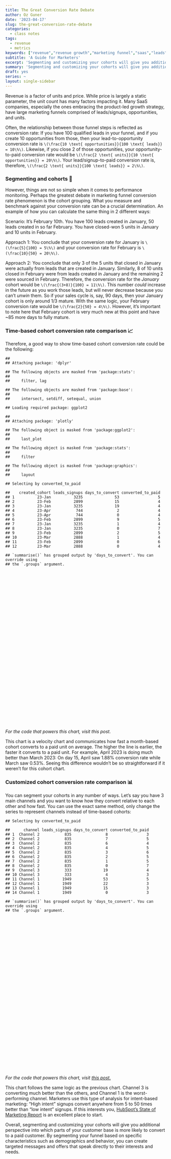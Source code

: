 ```yaml
---
title: The Great Conversion Rate Debate 
author: Oz Guner
date: '2023-04-17'
slug: the-great-conversion-rate-debate
categories:
  - class notes
tags:
  - revenue
  - metrics
keywords: ["revenue","revenue growth","marketing funnel","saas","leads","conversion rate","cohort analysis","benchmarking","sales cycle","segmentation","demographics","behavior","funnel conversion rate","what is a good conversion rate", "what is the conversion rate for saas funnel", "what is a good b2b saas conversion rate","what is a typical saas marketing funnel"]
subtitle: 'A Guide for Marketers'
excerpt: 'Segmenting and customizing your cohorts will give you additional perspective into which parts of your customer base is more likely to convert to a paid customer. By segmenting your funnel based on specific characteristics such as demographics and behavior, you can create targeted messages and offers that speak directly to their interests and needs.'
summary: 'Segmenting and customizing your cohorts will give you additional perspective into which parts of your customer base is more likely to convert to a paid customer. By segmenting your funnel based on specific characteristics such as demographics and behavior, you can create targeted messages and offers that speak directly to their interests and needs.'
draft: yes
series: ~
layout: single-sidebar
---
```


<script src="{{< blogdown/postref >}}index_files/htmlwidgets/htmlwidgets.js"></script>
<script src="{{< blogdown/postref >}}index_files/plotly-binding/plotly.js"></script>
<script src="{{< blogdown/postref >}}index_files/typedarray/typedarray.min.js"></script>
<script src="{{< blogdown/postref >}}index_files/jquery/jquery.min.js"></script>
<link href="{{< blogdown/postref >}}index_files/crosstalk/css/crosstalk.min.css" rel="stylesheet" />
<script src="{{< blogdown/postref >}}index_files/crosstalk/js/crosstalk.min.js"></script>
<link href="{{< blogdown/postref >}}index_files/plotly-htmlwidgets-css/plotly-htmlwidgets.css" rel="stylesheet" />
<script src="{{< blogdown/postref >}}index_files/plotly-main/plotly-latest.min.js"></script>
<script src="{{< blogdown/postref >}}index_files/htmlwidgets/htmlwidgets.js"></script>
<script src="{{< blogdown/postref >}}index_files/plotly-binding/plotly.js"></script>
<script src="{{< blogdown/postref >}}index_files/typedarray/typedarray.min.js"></script>
<script src="{{< blogdown/postref >}}index_files/jquery/jquery.min.js"></script>
<link href="{{< blogdown/postref >}}index_files/crosstalk/css/crosstalk.min.css" rel="stylesheet" />
<script src="{{< blogdown/postref >}}index_files/crosstalk/js/crosstalk.min.js"></script>
<link href="{{< blogdown/postref >}}index_files/plotly-htmlwidgets-css/plotly-htmlwidgets.css" rel="stylesheet" />
<script src="{{< blogdown/postref >}}index_files/plotly-main/plotly-latest.min.js"></script>

Revenue is a factor of units and price. While price is largely a static parameter, the unit count has many factors impacting it. Many SaaS companies, especially the ones embracing the product-led growth strategy, have large marketing funnels comprised of leads/signups, opportunities, and units.

Often, the relationship between those funnel steps is reflected as conversion rate: If you have 100 qualified leads in your funnel, and if you create 10 opportunities from those, then your lead-to-opportunity conversion rate is `\(\frac{10 \text{ opportunities}}{100 \text{ leads}} = 10\%\)`. Likewise, if you close 2 of those opportunities, your opportunity-to-paid conversion rate would be `\(\frac{2 \text{ units}}{10 \text{ opportunities}} = 20\%\)`. Your lead/signup-to-paid conversion rate is, therefore, `\(\frac{2 \text{ units}}{100 \text{ leads}} = 2\%\)`.

### Segmenting and cohorts 👥

However, things are not so simple when it comes to performance monitoring. Perhaps the greatest debate in marketing funnel conversion rate phenomenon is the cohort grouping. What you measure and benchmark against your conversion rate can be a crucial determination. An example of how you can calculate the same thing in 2 different ways:

Scenario: It’s February 10th. You have 100 leads created in January, 50 leads created in so far February. You have closed-won 5 units in January and 10 units in February.

Approach 1: You conclude that your conversion rate for January is `\(\frac{5}{100} = 5\%\)` and your conversion rate for February is `\(\frac{10}{50} = 20\%\)`.

Approach 2: You conclude that only 3 of the 5 units that closed in January were actually from leads that are created in January. Similarly, 8 of 10 units closed in February were from leads created in January and the remaining 2 were sourced in February. Therefore, the conversion rate for the *January* cohort would be `\(\frac{(3+8)}{100} = 11\%\)`. This number *could* increase in the future as you work those leads, but will never decrease because you can’t *unwin* them. So if your sales cycle is, say, 90 days, then your January cohort is only around 1/3 mature. With the same logic, your February conversion rate would be `\(\frac{2}{50} = 4\%\)`. However, it’s important to note here that February cohort is very much new at this point and have \~85 more days to fully mature.

### Time-based cohort conversion rate comparison 📈

Therefore, a good way to show time-based cohort conversion rate could be the following:

    ## 
    ## Attaching package: 'dplyr'

    ## The following objects are masked from 'package:stats':
    ## 
    ##     filter, lag

    ## The following objects are masked from 'package:base':
    ## 
    ##     intersect, setdiff, setequal, union

    ## Loading required package: ggplot2

    ## 
    ## Attaching package: 'plotly'

    ## The following object is masked from 'package:ggplot2':
    ## 
    ##     last_plot

    ## The following object is masked from 'package:stats':
    ## 
    ##     filter

    ## The following object is masked from 'package:graphics':
    ## 
    ##     layout

    ## Selecting by converted_to_paid

    ##    created_cohort leads_signups days_to_convert converted_to_paid
    ## 1          23-Jan          3235              53                 5
    ## 2          23-Feb          2899              15                 4
    ## 3          23-Jan          3235              19                 4
    ## 4          23-Apr           744               2                 4
    ## 5          23-Apr           744               0                 4
    ## 6          23-Feb          2899               9                 5
    ## 7          23-Jan          3235               1                 4
    ## 8          23-Jan          3235               0                 7
    ## 9          23-Feb          2899               2                 5
    ## 10         23-Mar          2888               1                 4
    ## 11         23-Feb          2899               0                 6
    ## 12         23-Mar          2888               0                 4

    ## `summarise()` has grouped output by 'days_to_convert'. You can override using
    ## the `.groups` argument.

<div class="plotly html-widget html-fill-item-overflow-hidden html-fill-item" id="htmlwidget-1" style="width:672px;height:480px;"></div>
<script type="application/json" data-for="htmlwidget-1">{"x":{"visdat":{"39d06e1961e2":["function () ","plotlyVisDat"]},"cur_data":"39d06e1961e2","attrs":{"39d06e1961e2":{"x":{},"y":{},"mode":"lines","showlegend":true,"hovertemplate":"On day %{x} of creation, the average conversion rate was %{y:.2%}.","color":{},"alpha_stroke":1,"sizes":[10,100],"spans":[1,20],"type":"scatter"}},"layout":{"margin":{"b":50,"l":50,"t":50,"r":50},"title":"Conversion Rate by Days to Convert and Created Cohort","xaxis":{"domain":[0,1],"automargin":true,"title":"Days to Convert","showgrid":false},"yaxis":{"domain":[0,1],"automargin":true,"title":"Running Total Conversion Rate","tickformat":".2%","showgrid":false},"legend":{"x":0.05,"y":1,"tracegroupgap":0,"traceorder":"grouped"},"hovermode":"x","colorway":["#E7298A","#66A61E","#E6AB02","#713122"],"annotations":[{"text":"1.88%","x":14,"y":0.0188172043010753,"showarrow":false,"xshift":10,"yshift":10},{"text":"2.1%","x":75,"y":0.0210417385305278,"showarrow":false,"xshift":10,"yshift":10},{"text":"2.41%","x":106,"y":0.0241112828438949,"showarrow":false,"xshift":10,"yshift":10},{"text":"0.83%","x":25,"y":0.00831024930747922,"showarrow":false,"xshift":10,"yshift":10}],"showlegend":true},"source":"A","config":{"modeBarButtonsToAdd":["hoverclosest","hovercompare"],"showSendToCloud":false},"data":[{"x":[2,3,5,6,10,11,12,14],"y":[0.00537634408602151,0.00806451612903226,0.00940860215053763,0.010752688172043,0.0134408602150538,0.0147849462365591,0.0174731182795699,0.0188172043010753],"mode":"lines","showlegend":true,"hovertemplate":["On day %{x} of creation, the average conversion rate was %{y:.2%}.","On day %{x} of creation, the average conversion rate was %{y:.2%}.","On day %{x} of creation, the average conversion rate was %{y:.2%}.","On day %{x} of creation, the average conversion rate was %{y:.2%}.","On day %{x} of creation, the average conversion rate was %{y:.2%}.","On day %{x} of creation, the average conversion rate was %{y:.2%}.","On day %{x} of creation, the average conversion rate was %{y:.2%}.","On day %{x} of creation, the average conversion rate was %{y:.2%}."],"type":"scatter","name":"23-Apr","marker":{"color":"rgba(102,194,165,1)","line":{"color":"rgba(102,194,165,1)"}},"textfont":{"color":"rgba(102,194,165,1)"},"error_y":{"color":"rgba(102,194,165,1)"},"error_x":{"color":"rgba(102,194,165,1)"},"line":{"color":"rgba(102,194,165,1)"},"xaxis":"x","yaxis":"y","frame":null},{"x":[2,3,6,7,9,10,11,12,13,15,16,17,19,21,22,23,24,25,26,27,28,29,31,32,33,34,35,36,38,41,45,60,75],"y":[0.0017247326664367,0.00241462573301138,0.00310451879958606,0.00413935839944809,0.00586409106588479,0.00689893066574681,0.00758882373232149,0.00827871679889617,0.00896860986547085,0.0103483959986202,0.0106933425319076,0.0110382890651949,0.0113832355984822,0.0120731286650569,0.0127630217316316,0.0134529147982063,0.0137978613314936,0.0144877543980683,0.0148327009313556,0.015177647464643,0.016212487064505,0.0169023801310797,0.0175922731976544,0.0179372197309417,0.018282166264229,0.0186271127975164,0.0189720593308037,0.0193170058640911,0.0196619523973784,0.0200068989306657,0.0203518454639531,0.0206967919972404,0.0210417385305278],"mode":"lines","showlegend":true,"hovertemplate":["On day %{x} of creation, the average conversion rate was %{y:.2%}.","On day %{x} of creation, the average conversion rate was %{y:.2%}.","On day %{x} of creation, the average conversion rate was %{y:.2%}.","On day %{x} of creation, the average conversion rate was %{y:.2%}.","On day %{x} of creation, the average conversion rate was %{y:.2%}.","On day %{x} of creation, the average conversion rate was %{y:.2%}.","On day %{x} of creation, the average conversion rate was %{y:.2%}.","On day %{x} of creation, the average conversion rate was %{y:.2%}.","On day %{x} of creation, the average conversion rate was %{y:.2%}.","On day %{x} of creation, the average conversion rate was %{y:.2%}.","On day %{x} of creation, the average conversion rate was %{y:.2%}.","On day %{x} of creation, the average conversion rate was %{y:.2%}.","On day %{x} of creation, the average conversion rate was %{y:.2%}.","On day %{x} of creation, the average conversion rate was %{y:.2%}.","On day %{x} of creation, the average conversion rate was %{y:.2%}.","On day %{x} of creation, the average conversion rate was %{y:.2%}.","On day %{x} of creation, the average conversion rate was %{y:.2%}.","On day %{x} of creation, the average conversion rate was %{y:.2%}.","On day %{x} of creation, the average conversion rate was %{y:.2%}.","On day %{x} of creation, the average conversion rate was %{y:.2%}.","On day %{x} of creation, the average conversion rate was %{y:.2%}.","On day %{x} of creation, the average conversion rate was %{y:.2%}.","On day %{x} of creation, the average conversion rate was %{y:.2%}.","On day %{x} of creation, the average conversion rate was %{y:.2%}.","On day %{x} of creation, the average conversion rate was %{y:.2%}.","On day %{x} of creation, the average conversion rate was %{y:.2%}.","On day %{x} of creation, the average conversion rate was %{y:.2%}.","On day %{x} of creation, the average conversion rate was %{y:.2%}.","On day %{x} of creation, the average conversion rate was %{y:.2%}.","On day %{x} of creation, the average conversion rate was %{y:.2%}.","On day %{x} of creation, the average conversion rate was %{y:.2%}.","On day %{x} of creation, the average conversion rate was %{y:.2%}.","On day %{x} of creation, the average conversion rate was %{y:.2%}."],"type":"scatter","name":"23-Feb","marker":{"color":"rgba(252,141,98,1)","line":{"color":"rgba(252,141,98,1)"}},"textfont":{"color":"rgba(252,141,98,1)"},"error_y":{"color":"rgba(252,141,98,1)"},"error_x":{"color":"rgba(252,141,98,1)"},"line":{"color":"rgba(252,141,98,1)"},"xaxis":"x","yaxis":"y","frame":null},{"x":[1,2,4,5,7,8,9,11,12,13,14,15,16,17,18,19,20,21,22,23,24,25,26,27,28,29,30,31,32,33,34,41,42,47,48,49,52,53,54,57,60,61,63,69,70,71,73,75,77,88,97,103,106],"y":[0.00123647604327666,0.00216383307573416,0.00278207109737249,0.00340030911901082,0.00401854714064915,0.00432766615146832,0.00494590417310665,0.00587326120556414,0.00649149922720247,0.0071097372488408,0.00772797527047913,0.00834621329211747,0.0089644513137558,0.00989180834621329,0.0105100463678516,0.0112828438948995,0.0115919629057187,0.0119010819165379,0.0125193199381762,0.0128284389489954,0.0131375579598145,0.0134466769706337,0.0137557959814529,0.014064914992272,0.0146831530139104,0.0149922720247295,0.0153013910355487,0.0156105100463679,0.015919629057187,0.0162287480680062,0.0165378670788253,0.0168469860896445,0.0171561051004637,0.0174652241112828,0.017774343122102,0.0180834621329212,0.0183925811437403,0.0194744976816074,0.0197836166924266,0.0200927357032458,0.0204018547140649,0.0207109737248841,0.0210200927357032,0.0213292117465224,0.0216383307573416,0.0219474497681607,0.0222565687789799,0.0225656877897991,0.0228748068006182,0.0231839258114374,0.0234930448222566,0.0238021638330757,0.0241112828438949],"mode":"lines","showlegend":true,"hovertemplate":["On day %{x} of creation, the average conversion rate was %{y:.2%}.","On day %{x} of creation, the average conversion rate was %{y:.2%}.","On day %{x} of creation, the average conversion rate was %{y:.2%}.","On day %{x} of creation, the average conversion rate was %{y:.2%}.","On day %{x} of creation, the average conversion rate was %{y:.2%}.","On day %{x} of creation, the average conversion rate was %{y:.2%}.","On day %{x} of creation, the average conversion rate was %{y:.2%}.","On day %{x} of creation, the average conversion rate was %{y:.2%}.","On day %{x} of creation, the average conversion rate was %{y:.2%}.","On day %{x} of creation, the average conversion rate was %{y:.2%}.","On day %{x} of creation, the average conversion rate was %{y:.2%}.","On day %{x} of creation, the average conversion rate was %{y:.2%}.","On day %{x} of creation, the average conversion rate was %{y:.2%}.","On day %{x} of creation, the average conversion rate was %{y:.2%}.","On day %{x} of creation, the average conversion rate was %{y:.2%}.","On day %{x} of creation, the average conversion rate was %{y:.2%}.","On day %{x} of creation, the average conversion rate was %{y:.2%}.","On day %{x} of creation, the average conversion rate was %{y:.2%}.","On day %{x} of creation, the average conversion rate was %{y:.2%}.","On day %{x} of creation, the average conversion rate was %{y:.2%}.","On day %{x} of creation, the average conversion rate was %{y:.2%}.","On day %{x} of creation, the average conversion rate was %{y:.2%}.","On day %{x} of creation, the average conversion rate was %{y:.2%}.","On day %{x} of creation, the average conversion rate was %{y:.2%}.","On day %{x} of creation, the average conversion rate was %{y:.2%}.","On day %{x} of creation, the average conversion rate was %{y:.2%}.","On day %{x} of creation, the average conversion rate was %{y:.2%}.","On day %{x} of creation, the average conversion rate was %{y:.2%}.","On day %{x} of creation, the average conversion rate was %{y:.2%}.","On day %{x} of creation, the average conversion rate was %{y:.2%}.","On day %{x} of creation, the average conversion rate was %{y:.2%}.","On day %{x} of creation, the average conversion rate was %{y:.2%}.","On day %{x} of creation, the average conversion rate was %{y:.2%}.","On day %{x} of creation, the average conversion rate was %{y:.2%}.","On day %{x} of creation, the average conversion rate was %{y:.2%}.","On day %{x} of creation, the average conversion rate was %{y:.2%}.","On day %{x} of creation, the average conversion rate was %{y:.2%}.","On day %{x} of creation, the average conversion rate was %{y:.2%}.","On day %{x} of creation, the average conversion rate was %{y:.2%}.","On day %{x} of creation, the average conversion rate was %{y:.2%}.","On day %{x} of creation, the average conversion rate was %{y:.2%}.","On day %{x} of creation, the average conversion rate was %{y:.2%}.","On day %{x} of creation, the average conversion rate was %{y:.2%}.","On day %{x} of creation, the average conversion rate was %{y:.2%}.","On day %{x} of creation, the average conversion rate was %{y:.2%}.","On day %{x} of creation, the average conversion rate was %{y:.2%}.","On day %{x} of creation, the average conversion rate was %{y:.2%}.","On day %{x} of creation, the average conversion rate was %{y:.2%}.","On day %{x} of creation, the average conversion rate was %{y:.2%}.","On day %{x} of creation, the average conversion rate was %{y:.2%}.","On day %{x} of creation, the average conversion rate was %{y:.2%}.","On day %{x} of creation, the average conversion rate was %{y:.2%}.","On day %{x} of creation, the average conversion rate was %{y:.2%}."],"type":"scatter","name":"23-Jan","marker":{"color":"rgba(141,160,203,1)","line":{"color":"rgba(141,160,203,1)"}},"textfont":{"color":"rgba(141,160,203,1)"},"error_y":{"color":"rgba(141,160,203,1)"},"error_x":{"color":"rgba(141,160,203,1)"},"line":{"color":"rgba(141,160,203,1)"},"xaxis":"x","yaxis":"y","frame":null},{"x":[1,2,3,7,12,13,15,16,17,22,23,24,25],"y":[0.00138504155124654,0.00242382271468144,0.00311634349030471,0.00346260387811634,0.00415512465373961,0.00450138504155125,0.00519390581717452,0.00554016620498615,0.00623268698060942,0.00657894736842105,0.00727146814404432,0.00796398891966759,0.00831024930747922],"mode":"lines","showlegend":true,"hovertemplate":["On day %{x} of creation, the average conversion rate was %{y:.2%}.","On day %{x} of creation, the average conversion rate was %{y:.2%}.","On day %{x} of creation, the average conversion rate was %{y:.2%}.","On day %{x} of creation, the average conversion rate was %{y:.2%}.","On day %{x} of creation, the average conversion rate was %{y:.2%}.","On day %{x} of creation, the average conversion rate was %{y:.2%}.","On day %{x} of creation, the average conversion rate was %{y:.2%}.","On day %{x} of creation, the average conversion rate was %{y:.2%}.","On day %{x} of creation, the average conversion rate was %{y:.2%}.","On day %{x} of creation, the average conversion rate was %{y:.2%}.","On day %{x} of creation, the average conversion rate was %{y:.2%}.","On day %{x} of creation, the average conversion rate was %{y:.2%}.","On day %{x} of creation, the average conversion rate was %{y:.2%}."],"type":"scatter","name":"23-Mar","marker":{"color":"rgba(231,138,195,1)","line":{"color":"rgba(231,138,195,1)"}},"textfont":{"color":"rgba(231,138,195,1)"},"error_y":{"color":"rgba(231,138,195,1)"},"error_x":{"color":"rgba(231,138,195,1)"},"line":{"color":"rgba(231,138,195,1)"},"xaxis":"x","yaxis":"y","frame":null}],"highlight":{"on":"plotly_click","persistent":false,"dynamic":false,"selectize":false,"opacityDim":0.2,"selected":{"opacity":1},"debounce":0},"shinyEvents":["plotly_hover","plotly_click","plotly_selected","plotly_relayout","plotly_brushed","plotly_brushing","plotly_clickannotation","plotly_doubleclick","plotly_deselect","plotly_afterplot","plotly_sunburstclick"],"base_url":"https://plot.ly"},"evals":[],"jsHooks":[]}</script>

*For the code that powers this chart, visit this post.*

This chart is a velocity chart and communicates how fast a month-based cohort converts to a paid unit on average. The higher the line is earlier, the faster it converts to a paid unit. For example, April 2023 is doing much better than March 2023: On day 15, April saw 1.88% conversion rate while March saw 0.53%. Seeing this difference wouldn’t be so straightforward if it weren’t for this cohort chart.

### Customized cohort conversion rate comparison 📊

You can segment your cohorts in any number of ways. Let’s say you have 3 main channels and you want to know how they convert relative to each other and how fast. You can use the exact same method, only change the series to represent channels instead of time-based cohorts:

    ## Selecting by converted_to_paid

    ##      channel leads_signups days_to_convert converted_to_paid
    ## 1  Channel 2           835               8                 3
    ## 2  Channel 2           835               7                 5
    ## 3  Channel 2           835               6                 4
    ## 4  Channel 2           835               4                 5
    ## 5  Channel 2           835               3                 6
    ## 6  Channel 2           835               2                 5
    ## 7  Channel 2           835               1                 5
    ## 8  Channel 2           835               0                 7
    ## 9  Channel 3           333              19                 4
    ## 10 Channel 3           333               4                 3
    ## 11 Channel 1          1949              53                 5
    ## 12 Channel 1          1949              22                 3
    ## 13 Channel 1          1949              15                 3
    ## 14 Channel 1          1949               0                 3

    ## `summarise()` has grouped output by 'days_to_convert'. You can override using
    ## the `.groups` argument.

<div class="plotly html-widget html-fill-item-overflow-hidden html-fill-item" id="htmlwidget-2" style="width:672px;height:480px;"></div>
<script type="application/json" data-for="htmlwidget-2">{"x":{"visdat":{"39d0101745ca":["function () ","plotlyVisDat"]},"cur_data":"39d0101745ca","attrs":{"39d0101745ca":{"x":{},"y":{},"mode":"lines","showlegend":true,"hovertemplate":"On day %{x} of creation, the average conversion rate was %{y:.2%}.","color":{},"alpha_stroke":1,"sizes":[10,100],"spans":[1,20],"type":"scatter"}},"layout":{"margin":{"b":50,"l":50,"t":50,"r":50},"title":"Conversion Rate by Days to Convert and Channel","xaxis":{"domain":[0,1],"automargin":true,"title":"Days to Convert","showgrid":false},"yaxis":{"domain":[0,1],"automargin":true,"title":"Running Total Conversion Rate","tickformat":".2%","showgrid":false},"legend":{"x":0.05,"y":1,"tracegroupgap":0,"traceorder":"grouped"},"hovermode":"x","colorway":["#E7298A","#66A61E","#E6AB02","#713122"],"annotations":[{"text":"1.77%","x":77,"y":0.0177013853258081,"showarrow":false,"xshift":10,"yshift":10},{"text":"7.54%","x":73,"y":0.0754491017964072,"showarrow":false,"xshift":10,"yshift":10},{"text":"16.82%","x":73,"y":0.168168168168168,"showarrow":false,"xshift":10,"yshift":10}],"showlegend":true},"source":"A","config":{"modeBarButtonsToAdd":["hoverclosest","hovercompare"],"showSendToCloud":false},"data":[{"x":[3,6,9,11,15,22,23,24,27,30,31,34,47,52,53,57,60,63,69,71,77],"y":[0.00102616726526424,0.00205233453052848,0.00307850179579271,0.00410466906105695,0.00564391995895331,0.00667008722421755,0.00769625448948179,0.00846587993842996,0.0094920472036942,0.0100051308363263,0.0105182144689584,0.0110312981015906,0.0115443817342227,0.0120574653668548,0.0146228835300154,0.0151359671626475,0.0156490507952796,0.0161621344279117,0.0166752180605439,0.017188301693176,0.0177013853258081],"mode":"lines","showlegend":true,"hovertemplate":["On day %{x} of creation, the average conversion rate was %{y:.2%}.","On day %{x} of creation, the average conversion rate was %{y:.2%}.","On day %{x} of creation, the average conversion rate was %{y:.2%}.","On day %{x} of creation, the average conversion rate was %{y:.2%}.","On day %{x} of creation, the average conversion rate was %{y:.2%}.","On day %{x} of creation, the average conversion rate was %{y:.2%}.","On day %{x} of creation, the average conversion rate was %{y:.2%}.","On day %{x} of creation, the average conversion rate was %{y:.2%}.","On day %{x} of creation, the average conversion rate was %{y:.2%}.","On day %{x} of creation, the average conversion rate was %{y:.2%}.","On day %{x} of creation, the average conversion rate was %{y:.2%}.","On day %{x} of creation, the average conversion rate was %{y:.2%}.","On day %{x} of creation, the average conversion rate was %{y:.2%}.","On day %{x} of creation, the average conversion rate was %{y:.2%}.","On day %{x} of creation, the average conversion rate was %{y:.2%}.","On day %{x} of creation, the average conversion rate was %{y:.2%}.","On day %{x} of creation, the average conversion rate was %{y:.2%}.","On day %{x} of creation, the average conversion rate was %{y:.2%}.","On day %{x} of creation, the average conversion rate was %{y:.2%}.","On day %{x} of creation, the average conversion rate was %{y:.2%}.","On day %{x} of creation, the average conversion rate was %{y:.2%}."],"type":"scatter","name":"Channel 1","marker":{"color":"rgba(102,194,165,1)","line":{"color":"rgba(102,194,165,1)"}},"textfont":{"color":"rgba(102,194,165,1)"},"error_y":{"color":"rgba(102,194,165,1)"},"error_x":{"color":"rgba(102,194,165,1)"},"line":{"color":"rgba(102,194,165,1)"},"xaxis":"x","yaxis":"y","frame":null},{"x":[1,2,3,4,6,7,8,9,10,11,13,14,15,16,17,19,20,22,24,25,27,28,29,30,32,34,36,41,48,69,70,73],"y":[0.00598802395209581,0.0119760479041916,0.0191616766467066,0.0251497005988024,0.029940119760479,0.0359281437125748,0.0395209580838323,0.0407185628742515,0.0431137724550898,0.0455089820359281,0.0467065868263473,0.0491017964071856,0.0502994011976048,0.051497005988024,0.0538922155688623,0.0550898203592814,0.0574850299401198,0.0586826347305389,0.0598802395209581,0.0610778443113772,0.0622754491017964,0.0634730538922156,0.0646706586826347,0.0658682634730539,0.067065868263473,0.0682634730538922,0.0694610778443114,0.0706586826347305,0.0718562874251497,0.0730538922155689,0.074251497005988,0.0754491017964072],"mode":"lines","showlegend":true,"hovertemplate":["On day %{x} of creation, the average conversion rate was %{y:.2%}.","On day %{x} of creation, the average conversion rate was %{y:.2%}.","On day %{x} of creation, the average conversion rate was %{y:.2%}.","On day %{x} of creation, the average conversion rate was %{y:.2%}.","On day %{x} of creation, the average conversion rate was %{y:.2%}.","On day %{x} of creation, the average conversion rate was %{y:.2%}.","On day %{x} of creation, the average conversion rate was %{y:.2%}.","On day %{x} of creation, the average conversion rate was %{y:.2%}.","On day %{x} of creation, the average conversion rate was %{y:.2%}.","On day %{x} of creation, the average conversion rate was %{y:.2%}.","On day %{x} of creation, the average conversion rate was %{y:.2%}.","On day %{x} of creation, the average conversion rate was %{y:.2%}.","On day %{x} of creation, the average conversion rate was %{y:.2%}.","On day %{x} of creation, the average conversion rate was %{y:.2%}.","On day %{x} of creation, the average conversion rate was %{y:.2%}.","On day %{x} of creation, the average conversion rate was %{y:.2%}.","On day %{x} of creation, the average conversion rate was %{y:.2%}.","On day %{x} of creation, the average conversion rate was %{y:.2%}.","On day %{x} of creation, the average conversion rate was %{y:.2%}.","On day %{x} of creation, the average conversion rate was %{y:.2%}.","On day %{x} of creation, the average conversion rate was %{y:.2%}.","On day %{x} of creation, the average conversion rate was %{y:.2%}.","On day %{x} of creation, the average conversion rate was %{y:.2%}.","On day %{x} of creation, the average conversion rate was %{y:.2%}.","On day %{x} of creation, the average conversion rate was %{y:.2%}.","On day %{x} of creation, the average conversion rate was %{y:.2%}.","On day %{x} of creation, the average conversion rate was %{y:.2%}.","On day %{x} of creation, the average conversion rate was %{y:.2%}.","On day %{x} of creation, the average conversion rate was %{y:.2%}.","On day %{x} of creation, the average conversion rate was %{y:.2%}.","On day %{x} of creation, the average conversion rate was %{y:.2%}.","On day %{x} of creation, the average conversion rate was %{y:.2%}."],"type":"scatter","name":"Channel 2","marker":{"color":"rgba(252,141,98,1)","line":{"color":"rgba(252,141,98,1)"}},"textfont":{"color":"rgba(252,141,98,1)"},"error_y":{"color":"rgba(252,141,98,1)"},"error_x":{"color":"rgba(252,141,98,1)"},"line":{"color":"rgba(252,141,98,1)"},"xaxis":"x","yaxis":"y","frame":null},{"x":[2,3,4,5,6,7,8,9,10,11,12,13,14,15,16,17,18,19,20,21,22,23,24,25,26,27,28,29,30,31,34,37,39,41,42,44,47,49,50,53,54,57,61,73],"y":[0.003003003003003,0.00600600600600601,0.015015015015015,0.018018018018018,0.024024024024024,0.027027027027027,0.03003003003003,0.036036036036036,0.039039039039039,0.042042042042042,0.045045045045045,0.048048048048048,0.0510510510510511,0.0540540540540541,0.0570570570570571,0.0600600600600601,0.0660660660660661,0.0780780780780781,0.0810810810810811,0.0840840840840841,0.0870870870870871,0.0900900900900901,0.0930930930930931,0.0990990990990991,0.102102102102102,0.108108108108108,0.111111111111111,0.114114114114114,0.117117117117117,0.12012012012012,0.126126126126126,0.129129129129129,0.132132132132132,0.135135135135135,0.138138138138138,0.141141141141141,0.144144144144144,0.147147147147147,0.15015015015015,0.156156156156156,0.159159159159159,0.162162162162162,0.165165165165165,0.168168168168168],"mode":"lines","showlegend":true,"hovertemplate":["On day %{x} of creation, the average conversion rate was %{y:.2%}.","On day %{x} of creation, the average conversion rate was %{y:.2%}.","On day %{x} of creation, the average conversion rate was %{y:.2%}.","On day %{x} of creation, the average conversion rate was %{y:.2%}.","On day %{x} of creation, the average conversion rate was %{y:.2%}.","On day %{x} of creation, the average conversion rate was %{y:.2%}.","On day %{x} of creation, the average conversion rate was %{y:.2%}.","On day %{x} of creation, the average conversion rate was %{y:.2%}.","On day %{x} of creation, the average conversion rate was %{y:.2%}.","On day %{x} of creation, the average conversion rate was %{y:.2%}.","On day %{x} of creation, the average conversion rate was %{y:.2%}.","On day %{x} of creation, the average conversion rate was %{y:.2%}.","On day %{x} of creation, the average conversion rate was %{y:.2%}.","On day %{x} of creation, the average conversion rate was %{y:.2%}.","On day %{x} of creation, the average conversion rate was %{y:.2%}.","On day %{x} of creation, the average conversion rate was %{y:.2%}.","On day %{x} of creation, the average conversion rate was %{y:.2%}.","On day %{x} of creation, the average conversion rate was %{y:.2%}.","On day %{x} of creation, the average conversion rate was %{y:.2%}.","On day %{x} of creation, the average conversion rate was %{y:.2%}.","On day %{x} of creation, the average conversion rate was %{y:.2%}.","On day %{x} of creation, the average conversion rate was %{y:.2%}.","On day %{x} of creation, the average conversion rate was %{y:.2%}.","On day %{x} of creation, the average conversion rate was %{y:.2%}.","On day %{x} of creation, the average conversion rate was %{y:.2%}.","On day %{x} of creation, the average conversion rate was %{y:.2%}.","On day %{x} of creation, the average conversion rate was %{y:.2%}.","On day %{x} of creation, the average conversion rate was %{y:.2%}.","On day %{x} of creation, the average conversion rate was %{y:.2%}.","On day %{x} of creation, the average conversion rate was %{y:.2%}.","On day %{x} of creation, the average conversion rate was %{y:.2%}.","On day %{x} of creation, the average conversion rate was %{y:.2%}.","On day %{x} of creation, the average conversion rate was %{y:.2%}.","On day %{x} of creation, the average conversion rate was %{y:.2%}.","On day %{x} of creation, the average conversion rate was %{y:.2%}.","On day %{x} of creation, the average conversion rate was %{y:.2%}.","On day %{x} of creation, the average conversion rate was %{y:.2%}.","On day %{x} of creation, the average conversion rate was %{y:.2%}.","On day %{x} of creation, the average conversion rate was %{y:.2%}.","On day %{x} of creation, the average conversion rate was %{y:.2%}.","On day %{x} of creation, the average conversion rate was %{y:.2%}.","On day %{x} of creation, the average conversion rate was %{y:.2%}.","On day %{x} of creation, the average conversion rate was %{y:.2%}.","On day %{x} of creation, the average conversion rate was %{y:.2%}."],"type":"scatter","name":"Channel 3","marker":{"color":"rgba(141,160,203,1)","line":{"color":"rgba(141,160,203,1)"}},"textfont":{"color":"rgba(141,160,203,1)"},"error_y":{"color":"rgba(141,160,203,1)"},"error_x":{"color":"rgba(141,160,203,1)"},"line":{"color":"rgba(141,160,203,1)"},"xaxis":"x","yaxis":"y","frame":null}],"highlight":{"on":"plotly_click","persistent":false,"dynamic":false,"selectize":false,"opacityDim":0.2,"selected":{"opacity":1},"debounce":0},"shinyEvents":["plotly_hover","plotly_click","plotly_selected","plotly_relayout","plotly_brushed","plotly_brushing","plotly_clickannotation","plotly_doubleclick","plotly_deselect","plotly_afterplot","plotly_sunburstclick"],"base_url":"https://plot.ly"},"evals":[],"jsHooks":[]}</script>

*For the code that powers this chart, visit [this post.](/project/2023/04/16/marketing-funnel-analysis/)*

This chart follows the same logic as the previous chart. Channel 3 is converting much better than the others, and Channel 1 is the worst-performing channel. Marketers use this type of analysis for intent-based marketing: “High intent” signups convert anywhere from 5 to 50 times better than “low intent” signups. If this interests you, [HubSpot’s State of Marketing Report](https://www.hubspot.com/marketing-statistics) is an excellent place to start.

Overall, segmenting and customizing your cohorts will give you additional perspective into which parts of your customer base is more likely to convert to a paid customer. By segmenting your funnel based on specific characteristics such as demographics and behavior, you can create targeted messages and offers that speak directly to their interests and needs.
